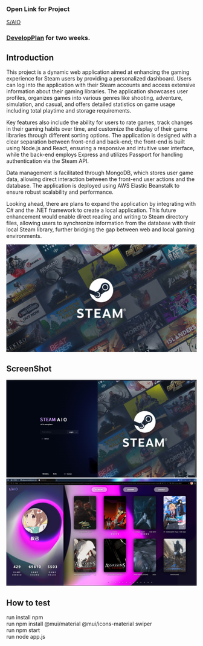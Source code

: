 ### Open Link for Project
[S/AIO](http://saio.us-east-2.elasticbeanstalk.com)

### [DevelopPlan](developPlan.md) for two weeks.
  
## Introduction
This project is a dynamic web application aimed at enhancing the gaming experience for Steam users by providing a personalized dashboard. Users can log into the application with their Steam accounts and access extensive information about their gaming libraries. The application showcases user profiles, organizes games into various genres like shooting, adventure, simulation, and casual, and offers detailed statistics on game usage including total playtime and storage requirements.  
  
Key features also include the ability for users to rate games, track changes in their gaming habits over time, and customize the display of their game libraries through different sorting options. The application is designed with a clear separation between front-end and back-end; the front-end is built using Node.js and React, ensuring a responsive and intuitive user interface, while the back-end employs Express and utilizes Passport for handling authentication via the Steam API.  
  
Data management is facilitated through MongoDB, which stores user game data, allowing direct interaction between the front-end user actions and the database. The application is deployed using AWS Elastic Beanstalk to ensure robust scalability and performance.  
  
Looking ahead, there are plans to expand the application by integrating with C# and the .NET framework to create a local application. This future enhancement would enable direct reading and writing to Steam directory files, allowing users to synchronize information from the database with their local Steam library, further bridging the gap between web and local gaming environments.  
    
![steam](./steam-dashboard/public/img/readme.jpg "steam")   

## ScreenShot
![steam](./steam-dashboard/public/img/login_sample.png "Before Login")
![steam](./steam-dashboard/public/img/homepage.png "Home Page")      
## How to test
run install npm  
run npm install @mui/material @mui/icons-material swiper    
run npm start  
run node app.js  